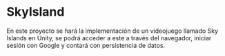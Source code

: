# SkyIsland
En este proyecto se hará la implementación de un videojuego llamado Sky Islands en Unity, se podrá acceder a este a través del navegador, iniciar sesión con Google y contará con persistencia de datos.
